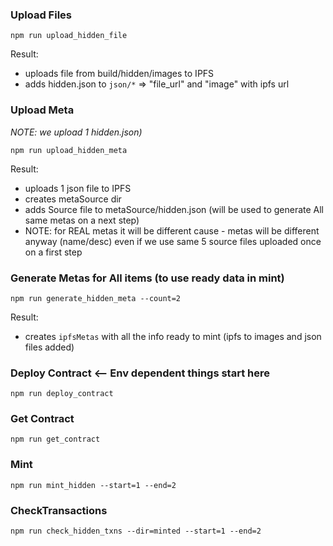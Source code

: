 ### Upload Files

`npm run upload_hidden_file`

Result:
- uploads file from build/hidden/images to IPFS
- adds hidden.json to `json/*` => "file_url" and "image" with ipfs url


### Upload Meta

_NOTE: we upload 1 hidden.json)_

`npm run upload_hidden_meta`

Result:
- uploads 1 json file to IPFS
- creates metaSource dir
- adds Source file to metaSource/hidden.json (will be used to generate All same metas on a next step)
- NOTE: for REAL metas it will be different cause - metas will be different anyway (name/desc) even if we use same 5 source files uploaded once on a first step  

### Generate Metas for All items (to use ready data in mint)

`npm run generate_hidden_meta --count=2`

Result:
- creates `ipfsMetas` with all the info ready to mint (ipfs to images and json files added)

### Deploy Contract <-- Env dependent things start here

`npm run deploy_contract`

### Get Contract

`npm run get_contract`

### Mint

`npm run mint_hidden --start=1 --end=2`

### CheckTransactions

`npm run check_hidden_txns --dir=minted --start=1 --end=2`
